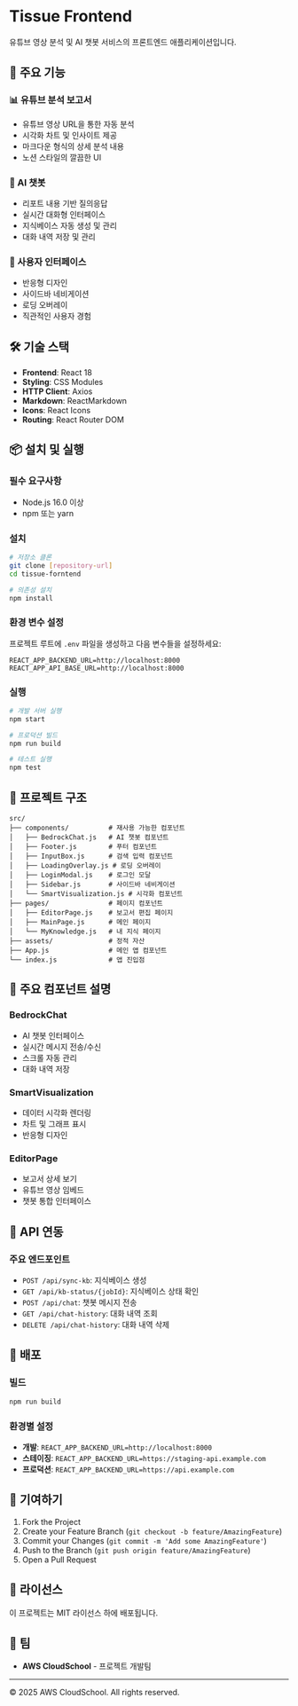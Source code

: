 # Tissue Frontend

유튜브 영상 분석 및 AI 챗봇 서비스의 프론트엔드 애플리케이션입니다.

## 🚀 주요 기능

### 📊 유튜브 분석 보고서
- 유튜브 영상 URL을 통한 자동 분석
- 시각화 차트 및 인사이트 제공
- 마크다운 형식의 상세 분석 내용
- 노션 스타일의 깔끔한 UI

### 🤖 AI 챗봇
- 리포트 내용 기반 질의응답
- 실시간 대화형 인터페이스
- 지식베이스 자동 생성 및 관리
- 대화 내역 저장 및 관리

### 🎨 사용자 인터페이스
- 반응형 디자인
- 사이드바 네비게이션
- 로딩 오버레이
- 직관적인 사용자 경험

## 🛠 기술 스택

- **Frontend**: React 18
- **Styling**: CSS Modules
- **HTTP Client**: Axios
- **Markdown**: ReactMarkdown
- **Icons**: React Icons
- **Routing**: React Router DOM

## 📦 설치 및 실행

### 필수 요구사항
- Node.js 16.0 이상
- npm 또는 yarn

### 설치
```bash
# 저장소 클론
git clone [repository-url]
cd tissue-forntend

# 의존성 설치
npm install
```

### 환경 변수 설정
프로젝트 루트에 `.env` 파일을 생성하고 다음 변수들을 설정하세요:

```env
REACT_APP_BACKEND_URL=http://localhost:8000
REACT_APP_API_BASE_URL=http://localhost:8000
```

### 실행
```bash
# 개발 서버 실행
npm start

# 프로덕션 빌드
npm run build

# 테스트 실행
npm test
```

## 📁 프로젝트 구조

```
src/
├── components/          # 재사용 가능한 컴포넌트
│   ├── BedrockChat.js   # AI 챗봇 컴포넌트
│   ├── Footer.js        # 푸터 컴포넌트
│   ├── InputBox.js      # 검색 입력 컴포넌트
│   ├── LoadingOverlay.js # 로딩 오버레이
│   ├── LoginModal.js    # 로그인 모달
│   ├── Sidebar.js       # 사이드바 네비게이션
│   └── SmartVisualization.js # 시각화 컴포넌트
├── pages/               # 페이지 컴포넌트
│   ├── EditorPage.js    # 보고서 편집 페이지
│   ├── MainPage.js      # 메인 페이지
│   └── MyKnowledge.js   # 내 지식 페이지
├── assets/              # 정적 자산
├── App.js               # 메인 앱 컴포넌트
└── index.js             # 앱 진입점
```

## 🔧 주요 컴포넌트 설명

### BedrockChat
- AI 챗봇 인터페이스
- 실시간 메시지 전송/수신
- 스크롤 자동 관리
- 대화 내역 저장

### SmartVisualization
- 데이터 시각화 렌더링
- 차트 및 그래프 표시
- 반응형 디자인

### EditorPage
- 보고서 상세 보기
- 유튜브 영상 임베드
- 챗봇 통합 인터페이스

## 🎯 API 연동

### 주요 엔드포인트
- `POST /api/sync-kb`: 지식베이스 생성
- `GET /api/kb-status/{jobId}`: 지식베이스 상태 확인
- `POST /api/chat`: 챗봇 메시지 전송
- `GET /api/chat-history`: 대화 내역 조회
- `DELETE /api/chat-history`: 대화 내역 삭제

## 🚀 배포

### 빌드
```bash
npm run build
```

### 환경별 설정
- **개발**: `REACT_APP_BACKEND_URL=http://localhost:8000`
- **스테이징**: `REACT_APP_BACKEND_URL=https://staging-api.example.com`
- **프로덕션**: `REACT_APP_BACKEND_URL=https://api.example.com`

## 🤝 기여하기

1. Fork the Project
2. Create your Feature Branch (`git checkout -b feature/AmazingFeature`)
3. Commit your Changes (`git commit -m 'Add some AmazingFeature'`)
4. Push to the Branch (`git push origin feature/AmazingFeature`)
5. Open a Pull Request

## 📝 라이선스

이 프로젝트는 MIT 라이선스 하에 배포됩니다.

## 👥 팀

- **AWS CloudSchool** - 프로젝트 개발팀

---

© 2025 AWS CloudSchool. All rights reserved.
